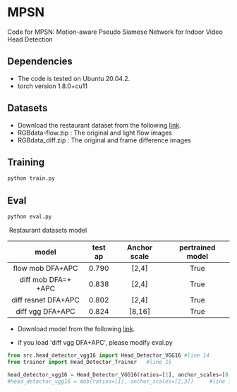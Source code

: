 # MPSN
Code for MPSN: Motion-aware Pseudo Siamese Network for Indoor Video Head Detection

## Dependencies
- The code is tested on Ubuntu 20.04.2. 
- torch version 1.8.0+cu11

## Datasets

- Download the restaurant dataset from the following [link](https://drive.google.com/drive/folders/1NBfgT20ePGDk2iW5aF_T61-yIvwEKvfd).
- RGBdata-flow.zip : The original and light flow images
- RGBdata_diff.zip : The original and frame difference images


## Training

```Bash
python train.py
```

## Eval

```Bash
python eval.py
```

​	Restaurant datasets model

|        model        | test ap | Anchor scale | pertrained model |
| :-----------------: | :-----: | :----------: | :--------------: |
|  flow mob DFA+APC   |  0.790  |    [2,4]     |       True       |
| diff mob DFA=+ +APC |  0.838  |    [2,4]     |       True       |
| diff resnet DFA+APC |  0.802  |    [2,4]     |       True       |
|  diff vgg DFA+APC   |  0.824  |    [8,16]    |       True       |

- Download model from the following [link](https://drive.google.com/drive/folders/14M5tHUYqraaNP2GmxDYGED4ja91pSR2J?usp=sharing).

- if you load 'diff vgg DFA+APC',  please modify eval.py

```python
from src.head_detector_vgg16 import Head_Detector_VGG16 #line 14
from trainer import Head_Detector_Trainer   #line 15

head_detector_vgg16 = Head_Detector_VGG16(ratios=[1], anchor_scales=[8, 16])    #line 142													 #line 142
#head_detector_vgg16 = mob(ratios=[1], anchor_scales=[2,3])     #line 143
```

